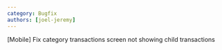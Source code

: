 ```yaml
---
category: Bugfix
authors: [joel-jeremy]
---
```


[Mobile] Fix category transactions screen not showing child transactions
